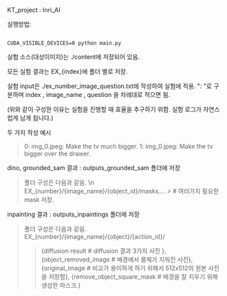 KT_project : Inri_AI

실행방법: 
<pre><code>
CUDA_VISIBLE_DEVICES=0 python main.py
</code></pre>

실험 소스(대상이미지)는 ./content에 저장되어 있음.

모든 실험 결과는 EX_{index}에 폴더 별로 저장. 

실험 input은 ./ex_number_image_question.txt에 작성하여 실험에 적용. ": "로 구분하며 index , image_name , question 을 차례대로 적으면 됨.

(위와 같이 구성한 이유는 실험을 진행할 때 효율을 추구하기 위함. 실험 로그가 자연스럽게 남게 됩니다.)

두 가지 작성 예시
> 0: img_0.jpeg: Make the tv much bigger.
> 1: img_0.jpeg: Make the tv bigger over the drawer.


dino, grounded_sam 결과 : outputs_grounded_sam 폴더에 저장
  > 폴더 구성은 다음과 같음. \n
  > EX_{number}/{image_name}/{object_id}/masks.... > # 여러가지 필요한 mask 저장.

inpainting 결과 : outputs_inpaintings 폴더에 저장
  > 폴더 구성은 다음과 같음.
  > EX_{number}/{image_name}/{object}/{action_id}/
  >  > {diffusion result # diffusion 결과 3가지 사진 },
  >  > {object_removed_image # 배경에서 물체가 지워진 사진},
  >  > {original_image # 비교가 용이하게 하기 위해서 512x512의 원본 사진을 저장함},
  >  > {remove_object_square_mask # 배경을 잘 지우기 위해 생성한 마스크.}
